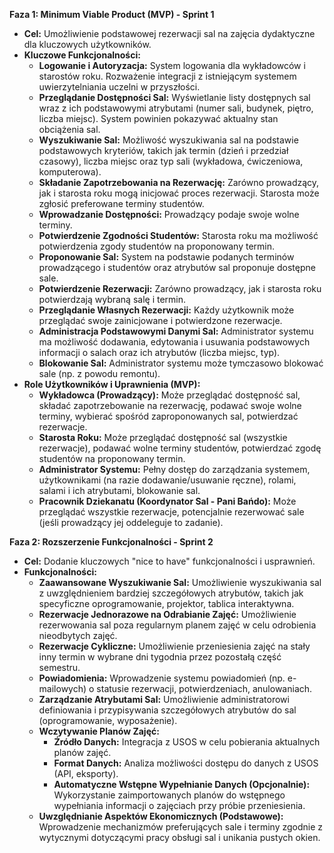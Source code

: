 **Faza 1: Minimum Viable Product (MVP) - Sprint 1**

- **Cel:** Umożliwienie podstawowej rezerwacji sal na zajęcia dydaktyczne dla kluczowych użytkowników.
- **Kluczowe Funkcjonalności:**
  - **Logowanie i Autoryzacja:** System logowania dla wykładowców i starostów roku. Rozważenie integracji z istniejącym systemem uwierzytelniania uczelni w przyszłości.
  - **Przeglądanie Dostępności Sal:** Wyświetlanie listy dostępnych sal wraz z ich podstawowymi atrybutami (numer sali, budynek, piętro, liczba miejsc). System powinien pokazywać aktualny stan obciążenia sal.
  - **Wyszukiwanie Sal:** Możliwość wyszukiwania sal na podstawie podstawowych kryteriów, takich jak termin (dzień i przedział czasowy), liczba miejsc oraz typ sali (wykładowa, ćwiczeniowa, komputerowa).
  - **Składanie Zapotrzebowania na Rezerwację:** Zarówno prowadzący, jak i starosta roku mogą inicjować proces rezerwacji. Starosta może zgłosić preferowane terminy studentów.
  - **Wprowadzanie Dostępności:** Prowadzący podaje swoje wolne terminy.
  - **Potwierdzenie Zgodności Studentów:** Starosta roku ma możliwość potwierdzenia zgody studentów na proponowany termin.
  - **Proponowanie Sal:** System na podstawie podanych terminów prowadzącego i studentów oraz atrybutów sal proponuje dostępne sale.
  - **Potwierdzenie Rezerwacji:** Zarówno prowadzący, jak i starosta roku potwierdzają wybraną salę i termin.
  - **Przeglądanie Własnych Rezerwacji:** Każdy użytkownik może przeglądać swoje zainicjowane i potwierdzone rezerwacje.
  - **Administracja Podstawowymi Danymi Sal:** Administrator systemu ma możliwość dodawania, edytowania i usuwania podstawowych informacji o salach oraz ich atrybutów (liczba miejsc, typ).
  - **Blokowanie Sal:** Administrator systemu może tymczasowo blokować sale (np. z powodu remontu).
- **Role Użytkowników i Uprawnienia (MVP):**
  - **Wykładowca (Prowadzący):** Może przeglądać dostępność sal, składać zapotrzebowanie na rezerwację, podawać swoje wolne terminy, wybierać spośród zaproponowanych sal, potwierdzać rezerwacje.
  - **Starosta Roku:** Może przeglądać dostępność sal (wszystkie rezerwacje), podawać wolne terminy studentów, potwierdzać zgodę studentów na proponowany termin.
  - **Administrator Systemu:** Pełny dostęp do zarządzania systemem, użytkownikami (na razie dodawanie/usuwanie ręczne), rolami, salami i ich atrybutami, blokowanie sal.
  - **Pracownik Dziekanatu (Koordynator Sal - Pani Bańdo):** Może przeglądać wszystkie rezerwacje, potencjalnie rezerwować sale (jeśli prowadzący jej oddeleguje to zadanie).

**Faza 2: Rozszerzenie Funkcjonalności - Sprint 2**

- **Cel:** Dodanie kluczowych "nice to have" funkcjonalności i usprawnień.
- **Funkcjonalności:**
  - **Zaawansowane Wyszukiwanie Sal:** Umożliwienie wyszukiwania sal z uwzględnieniem bardziej szczegółowych atrybutów, takich jak specyficzne oprogramowanie, projektor, tablica interaktywna.
  - **Rezerwacje Jednorazowe na Odrabianie Zajęć:** Umożliwienie rezerwowania sal poza regularnym planem zajęć w celu odrobienia nieodbytych zajęć.
  - **Rezerwacje Cykliczne:** Umożliwienie przeniesienia zajęć na stały inny termin w wybrane dni tygodnia przez pozostałą część semestru.
  - **Powiadomienia:** Wprowadzenie systemu powiadomień (np. e-mailowych) o statusie rezerwacji, potwierdzeniach, anulowaniach.
  - **Zarządzanie Atrybutami Sal:** Umożliwienie administratorowi definiowania i przypisywania szczegółowych atrybutów do sal (oprogramowanie, wyposażenie).
  - **Wczytywanie Planów Zajęć:**
    - **Źródło Danych:** Integracja z USOS w celu pobierania aktualnych planów zajęć.
    - **Format Danych:** Analiza możliwości dostępu do danych z USOS (API, eksporty).
    - **Automatyczne Wstępne Wypełnianie Danych (Opcjonalnie):** Wykorzystanie zaimportowanych planów do wstępnego wypełniania informacji o zajęciach przy próbie przeniesienia.
  - **Uwzględnianie Aspektów Ekonomicznych (Podstawowe):** Wprowadzenie mechanizmów preferujących sale i terminy zgodnie z wytycznymi dotyczącymi pracy obsługi sal i unikania pustych okien.
